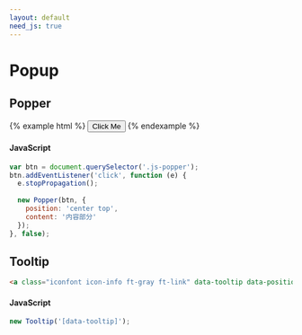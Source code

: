 ```yaml
---
layout: default
need_js: true
---
```


# Popup

## Popper

{% example html %}
<button class="ui-button js-popper">Click Me</button>
{% endexample %}

#### JavaScript

```javascript
var btn = document.querySelector('.js-popper');
btn.addEventListener('click', function (e) {
  e.stopPropagation();
  
  new Popper(btn, {
    position: 'center top',
    content: '内容部分'
  });
}, false);
```

## Tooltip

<a class="iconfont icon-info ft-gray ft-link" data-tooltip data-position="right top" data-text="内容区域"></a><a class="iconfont icon-info ft-gray ft-link" data-tooltip data-position="right bottom" data-text="内容区域"></a><a class="iconfont icon-info ft-gray ft-link" data-tooltip data-position="right middle" data-text="内容区域"></a><a class="iconfont icon-info ft-gray ft-link" data-tooltip data-text="内容区域"></a><a class="iconfont icon-info ft-gray ft-link" data-tooltip data-position="left top" data-text="内容区域"></a><a class="iconfont icon-info ft-gray ft-link" data-tooltip data-position="left middle" data-text="内容区域"></a><a class="iconfont icon-info ft-gray ft-link" data-tooltip data-position="center top" data-text="内容区域"></a><a class="iconfont icon-info ft-gray ft-link" data-tooltip data-position="center bottom" data-text="内容区域"></a>


```html
<a class="iconfont icon-info ft-gray ft-link" data-tooltip data-position="right top" data-text="内容"></a>
```

#### JavaScript

```javascript
new Tooltip('[data-tooltip]');
```